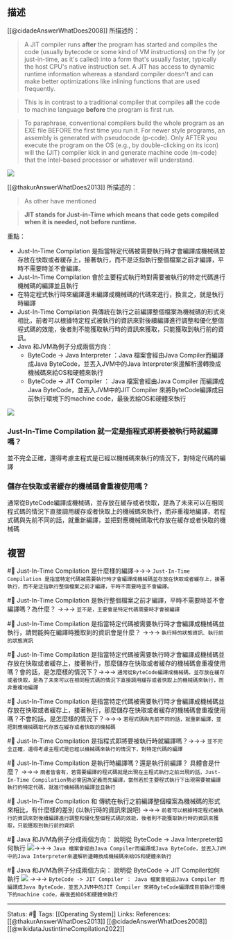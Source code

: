 
## 描述
[[@cidadeAnswerWhatDoes2008]] 所描述的：
> A JIT compiler runs **after** the program has started and compiles the code (usually bytecode or some kind of VM instructions) on the fly (or just-in-time, as it's called) into a form that's usually faster, typically the host CPU's native instruction set. A JIT has access to dynamic runtime information whereas a standard compiler doesn't and can make better optimizations like inlining functions that are used frequently.

> This is in contrast to a traditional compiler that compiles **all** the code to machine language **before** the program is first run.

> To paraphrase, conventional compilers build the whole program as an EXE file BEFORE the first time you run it. For newer style programs, an assembly is generated with pseudocode (p-code). Only AFTER you execute the program on the OS (e.g., by double-clicking on its icon) will the (JIT) compiler kick in and generate machine code (m-code) that the Intel-based processor or whatever will understand.


![](https://pic2.zhimg.com/80/fc2d6adee7cfd35cd691b0a419dcd1a2_720w.jpg?source=1940ef5c)

[[@thakurAnswerWhatDoes2013]] 所描述的：
> As other have mentioned

> **JIT stands for Just-in-Time which means that code gets compiled when it is needed, not before runtime.**


重點：
- Just-In-Time Compilation 是指當特定代碼被需要執行時才會編譯成機械碼並存放在快取或者緩存上，接著執行，而不是泛指執行整個檔案之前才編譯，平時不需要時並不會編譯。
- Just-In-Time Compilation 會於主要程式執行時對需要被執行的特定代碼進行機械碼的編譯並且執行
- 在特定程式執行時來編譯還未編譯成機械碼的代碼來進行，換言之，就是執行時編譯
- Just-In-Time Compilation 與傳統在執行之前編譯整個檔案為機械碼的形式來相比，前者可以根據特定程式被執行的資訊來對後續編譯進行調整和優化整個程式碼的效能，後者則不能獲取執行時的資訊來獲取，只能獲取到執行前的資訊。
- Java 和JVM為例子分成兩個方向：
	-  ByteCode -> Java Interpreter ：Java 檔案會經由Java Compiler而編譯成Java ByteCode，並丟入JVM中的Java Interpreter來邊解析邊轉換成機械碼來給OS和硬體來執行
	-  ByteCode -> JIT Compiler ： Java 檔案會經由Java Compiler 而編譯成Java ByteCode，並丟入JVM中的JIT Compiler 來將ByteCode編譯成目前執行環境下的machine code，最後丟給OS和硬體來執行

![](https://pic2.zhimg.com/80/fc2d6adee7cfd35cd691b0a419dcd1a2_720w.jpg?source=1940ef5c)
### Just-In-Time Compilation  就一定是指程式即將要被執行時就編譯嗎？
並不完全正確，還得考慮主程式是已經以機械碼來執行的情況下，對特定代碼的編譯


### 儲存在快取或者緩存的機械碼會重複使用嗎？
通常從ByteCode編譯成機械碼，並存放在緩存或者快取，是為了未來可以在相同程式碼的情況下直接調用緩存或者快取上的機械碼來執行，而非重複地編譯，若程式碼與先前不同的話，就重新編譯，並把對應機械碼取代存放在緩存或者快取的機械碼

## 複習
#🧠 Just-In-Time Compilation  是什麼樣的編譯->->-> `Just-In-Time Compilation 是指當特定代碼被需要執行時才會編譯成機械碼並存放在快取或者緩存上，接著執行，而不是泛指執行整個檔案之前才編譯，平時不需要時並不會編譯。`
<!--SR:!2023-03-06,76,247-->

#🧠 Just-In-Time Compilation  是執行整個檔案之前才編譯，平時不需要時並不會編譯嗎？為什麼？ ->->-> `並不是，主要會是特定代碼需要時才會被編譯`
<!--SR:!2023-03-20,85,247-->

#🧠 Just-In-Time Compilation 是指當特定代碼被需要執行時才會編譯成機械碼並執行，請問能夠在編譯時獲取到的資訊會是什麼？ ->->-> `執行時的狀態資訊、執行前的狀態資訊`
<!--SR:!2023-03-23,87,247-->


#🧠 Just-In-Time Compilation 是指當特定代碼被需要執行時才會編譯成機械碼並存放在快取或者緩存上，接著執行，那麼儲存在快取或者緩存的機械碼會重複使用嗎？會的話，是怎麼樣的情況下？->->-> `通常從ByteCode編譯成機械碼，並存放在緩存或者快取，是為了未來可以在相同程式碼的情況下直接調用緩存或者快取上的機械碼來執行，而非重複地編譯`
<!--SR:!2023-05-15,191,250-->

#🧠 Just-In-Time Compilation 是指當特定代碼被需要執行時才會編譯成機械碼並存放在快取或者緩存上，接著執行，那麼儲存在快取或者緩存的機械碼會重複使用嗎？不會的話，是怎麼樣的情況下？->->-> `若程式碼與先前不同的話，就重新編譯，並把對應機械碼取代存放在緩存或者快取的機械碼`
<!--SR:!2023-02-14,133,250-->

#🧠 Just-In-Time Compilation  是指程式即將要被執行時就編譯嗎？->->-> `並不完全正確，還得考慮主程式是已經以機械碼來執行的情況下，對特定代碼的編譯`
<!--SR:!2023-06-14,180,210-->


#🧠 Just-In-Time Compilation 是執行時編譯嗎？還是執行前編譯？ 具體會是什麼？ ->->-> `兩者皆會有，若需要編譯的程式碼就是出現在主程式執行之前出現的話，Just-In-Time Compilation勢必會因為定義而先編譯，當然若於主要程式執行下出現需要被編譯執行的特定代碼，就進行機械碼的編譯並且執行`
<!--SR:!2022-12-26,101,249-->


#🧠 Just-In-Time Compilation 和 傳統在執行之前編譯整個檔案為機械碼的形式來相比，有什麼樣的差別 (以執行時的資訊來說吧)  ->->-> `前者可以根據特定程式被執行的資訊來對後續編譯進行調整和優化整個程式碼的效能，後者則不能獲取執行時的資訊來獲取，只能獲取到執行前的資訊`
<!--SR:!2023-05-03,182,250-->

#🧠 Java 和JVM為例子分成兩個方向： 說明從  ByteCode -> Java Interpreter如何執行 ![](https://pic2.zhimg.com/80/fc2d6adee7cfd35cd691b0a419dcd1a2_720w.jpg?source=1940ef5c)->->-> `Java 檔案會經由Java Compiler而編譯成Java ByteCode，並丟入JVM中的Java Interpreter來邊解析邊轉換成機械碼來給OS和硬體來執行`
<!--SR:!2023-05-10,189,250-->

#🧠 Java 和JVM為例子分成兩個方向： 說明從 ByteCode -> JIT Compiler如何執行 ![](https://pic2.zhimg.com/80/fc2d6adee7cfd35cd691b0a419dcd1a2_720w.jpg?source=1940ef5c) ->->-> `ByteCode -> JIT Compiler ： Java 檔案會經由Java Compiler 而編譯成Java ByteCode，並丟入JVM中的JIT Compiler 來將ByteCode編譯成目前執行環境下的machine code，最後丟給OS和硬體來執行`
<!--SR:!2023-04-21,174,250-->

---
Status: #🌱 
Tags:
[[Operating System]]
Links:
References:
[[@thakurAnswerWhatDoes2013]]
[[@cidadeAnswerWhatDoes2008]]
[[@wikidataJustintimeCompilation2022]]
